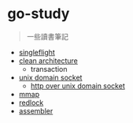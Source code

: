 # go-study
> 一些讀書筆記

- [singleflight](./singleflight/README.md)
- [clean architecture](./clean_architecture/README.md)
    - transaction
- [unix domain socket](./unix_domain_socket/README.md)
    - [http over unix domain socket](./unix_domain_socket/http_over_unix_socket/README.md)
- [mmap](./mmap/README.md)
- [redlock](https://github.com/adrian-lin-1-0-0/redlock)
- [assembler](https://github.com/adrian-lin-1-0-0/assembly-go)